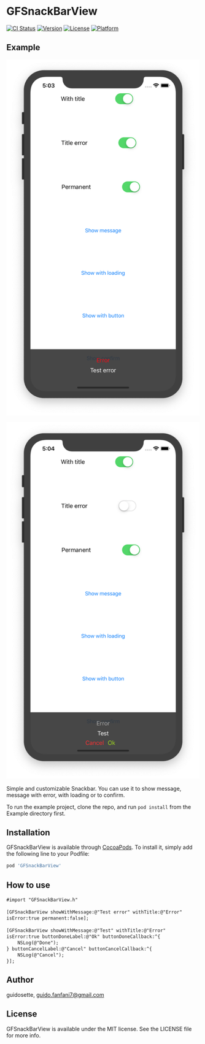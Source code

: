 # GFSnackBarView

[![CI Status](https://img.shields.io/travis/guidosette/GFSnackBarView.svg?style=flat)](https://travis-ci.org/guidosette/GFSnackBarView)
[![Version](https://img.shields.io/cocoapods/v/GFSnackBarView.svg?style=flat)](https://cocoapods.org/pods/GFSnackBarView)
[![License](https://img.shields.io/cocoapods/l/GFSnackBarView.svg?style=flat)](https://cocoapods.org/pods/GFSnackBarView)
[![Platform](https://img.shields.io/cocoapods/p/GFSnackBarView.svg?style=flat)](https://cocoapods.org/pods/GFSnackBarView)

## Example

![Alt Text](https://github.com/guidosette/GFSnackBarView/blob/master/screenshot.png)

![Alt Text](https://github.com/guidosette/GFSnackBarView/blob/master/screenshot2.png)

Simple and customizable Snackbar. You can use it to show message, message with error, with loading or to confirm.

To run the example project, clone the repo, and run `pod install` from the Example directory first.

## Installation

GFSnackBarView is available through [CocoaPods](https://cocoapods.org). To install
it, simply add the following line to your Podfile:

```ruby
pod 'GFSnackBarView'
```

## How to use

    #import "GFSnackBarView.h"

    [GFSnackBarView showWithMessage:@"Test error" withTitle:@"Error" isError:true permanent:false];

    [GFSnackBarView showWithMessage:@"Test" withTitle:@"Error" isError:true buttonDoneLabel:@"Ok" buttonDoneCallback:^{
		NSLog(@"Done");
	} buttonCancelLabel:@"Cancel" buttonCancelCallback:^{
		NSLog(@"Cancel");
	}];

## Author

guidosette, guido.fanfani7@gmail.com

## License

GFSnackBarView is available under the MIT license. See the LICENSE file for more info.
